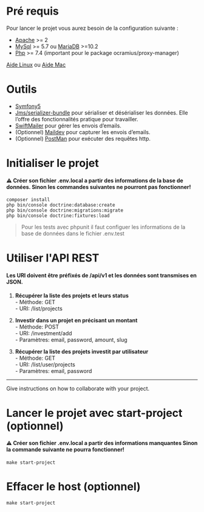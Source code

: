 # Pré requis

Pour lancer le projet vous aurez besoin de la configuration suivante :
* [Apache](http://httpd.apache.org/docs/2.4/fr/install.html) >= 2
* [MySql](https://dev.mysql.com/doc/mysql-installation-excerpt/5.7/en/) >= 5.7 ou [MariaDB](https://mariadb.com/kb/en/where-to-download-mariadb/#the-latest-packages) >=10.2
* [Php](https://www.php.net/manual/fr/install.php) >= 7.4 (important pour le package ocramius/proxy-manager)

 [Aide Linux](https://www.digitalocean.com/community/tutorials/comment-installer-la-pile-linux-apache-mysql-php-lamp-sur-un-serveur-ubuntu-18-04-fr)
  ou [Aide Mac](https://documentation.mamp.info/en/MAMP-Mac/Installation/) 
  
# Outils
* [Symfony5](https://symfony.com/4)
* [Jms/serializer-bundle](https://packagist.org/packages/jms/serializer-bundle) pour sérialiser et désérialiser les données. Elle l’offre des fonctionnalités pratique pour travailler. 
* [SwiftMailer](https://packagist.org/packages/swiftmailer/swiftmailer) pour gérer les envois d’emails.
* (Optionnel) [Maildev](https://maildev.com/) pour capturer les envois d’emails.
* (Optionnel) [PostMan](https://www.postman.com/) pour exécuter des requêtes http.

# Initialiser le projet

#### :warning: Créer son fichier .env.local a partir des informations de la base de données. Sinon les commandes suivantes ne pourront pas fonctionner!

```
composer install
php bin/console doctrine:database:create
php bin/console doctrine:migrations:migrate
php bin/console doctrine:fixtures:load
```
> Pour les tests avec phpunit il faut configuer les informations de la base de données dans le fichier .env.test

# Utiliser l'API REST
#### Les URI doivent être préfixés de /api/v1 et les données sont transmises en JSON.

1. **Récupérer la liste des projets et leurs status**
<br>- Méthode: GET
<br>- URI: /list/projects

2. **Investir dans un projet en précisant un montant**
<br>- Méthode: POST
<br>- URI: /investment/add
<br>- Paramètres: email, password, amount, slug

3. **Récupérer la liste des projets investit par utilisateur**
<br>- Méthode: GET
<br>- URI: /list/user/projects
<br>- Paramètres: email, password

***
Give instructions on how to collaborate with your project.

# Lancer le projet avec start-project (optionnel)

#### :warning: Créer son fichier .env.local a partir des informations manquantes Sinon la commande suivante ne pourra fonctionner!

```
make start-project
```

# Effacer le host (optionnel)

```
make start-project
```
